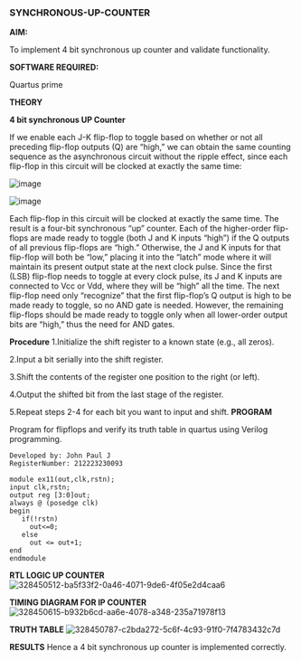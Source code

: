 ### SYNCHRONOUS-UP-COUNTER

**AIM:**

To implement 4 bit synchronous up counter and validate functionality.

**SOFTWARE REQUIRED:**

Quartus prime

**THEORY**

**4 bit synchronous UP Counter**

If we enable each J-K flip-flop to toggle based on whether or not all preceding flip-flop outputs (Q) are “high,” we can obtain the same counting sequence as the asynchronous circuit without the ripple effect, since each flip-flop in this circuit will be clocked at exactly the same time:

![image](https://github.com/naavaneetha/SYNCHRONOUS-UP-COUNTER/assets/154305477/d5db3fa0-e413-404c-b80e-b2f39d82e7e8)


![image](https://github.com/naavaneetha/SYNCHRONOUS-UP-COUNTER/assets/154305477/52cb61eb-d04b-442d-810c-31185a68410b)

Each flip-flop in this circuit will be clocked at exactly the same time.
The result is a four-bit synchronous “up” counter. Each of the higher-order flip-flops are made ready to toggle (both J and K inputs “high”) if the Q outputs of all previous flip-flops are “high.”
Otherwise, the J and K inputs for that flip-flop will both be “low,” placing it into the “latch” mode where it will maintain its present output state at the next clock pulse.
Since the first (LSB) flip-flop needs to toggle at every clock pulse, its J and K inputs are connected to Vcc or Vdd, where they will be “high” all the time.
The next flip-flop need only “recognize” that the first flip-flop’s Q output is high to be made ready to toggle, so no AND gate is needed.
However, the remaining flip-flops should be made ready to toggle only when all lower-order output bits are “high,” thus the need for AND gates.

**Procedure**
1.Initialize the shift register to a known state (e.g., all zeros).

2.Input a bit serially into the shift register.

3.Shift the contents of the register one position to the right (or left).

4.Output the shifted bit from the last stage of the register.

5.Repeat steps 2-4 for each bit you want to input and shift.
**PROGRAM**

Program for flipflops and verify its truth table in quartus using Verilog programming. 
```
Developed by: John Paul J
RegisterNumber: 212223230093
```
```
module ex11(out,clk,rstn);
input clk,rstn;
output reg [3:0]out;
always @ (posedge clk)
begin
   if(!rstn)
     out<=0;
   else 
     out <= out+1;
end
endmodule
```

**RTL LOGIC UP COUNTER**
![328450512-ba5f33f2-0a46-4071-9de6-4f05e2d4caa6](https://github.com/JOHNSUBIK/SYNCHRONOUS-UP-COUNTER/assets/150279319/16845730-c5a8-4aa6-ab6e-6c4e27ad48bb)

**TIMING DIAGRAM FOR IP COUNTER**
![328450615-b932b6cd-aa6e-4078-a348-235a71978f13](https://github.com/JOHNSUBIK/SYNCHRONOUS-UP-COUNTER/assets/150279319/3b7bcfeb-4c73-45d0-a481-84dde6d18570)

**TRUTH TABLE**
![328450787-c2bda272-5c6f-4c93-91f0-7f4783432c7d](https://github.com/JOHNSUBIK/SYNCHRONOUS-UP-COUNTER/assets/150279319/4f9d6e9f-f80d-41d5-8817-d5d842ab801e)

**RESULTS**
Hence a 4 bit synchronous up counter is implemented correctly.

